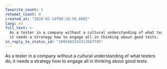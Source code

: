 ```yaml
---
favorite_count: 1
retweet_count: 0
created_at: "2019-02-14T08:30:58.000Z"
lang: en
full_text: >-
  As a tester in a company without a cultural understanding of what testers do,
  it needs a strategy how to engage all in thinking about good tests.
in_reply_to_status_id: "1095962543313567745"
---
```


As a tester in a company without a cultural understanding of what testers do, it
needs a strategy how to engage all in thinking about good tests.
